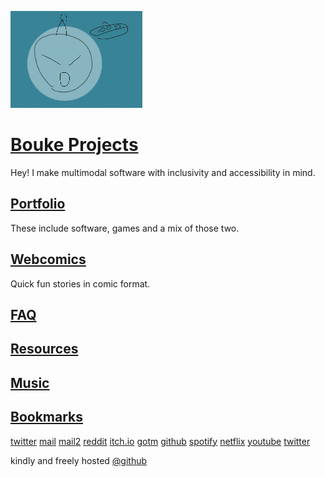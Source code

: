 ![alien profile picture](alien.webp)
# [Bouke Projects](README.html)
Hey! I make multimodal software with inclusivity and accessibility in mind.

## [Portfolio](portfolio/index.html)
These include software, games and a mix of those two.

## [Webcomics](comic/comic.html)
Quick fun stories in comic format.
## [FAQ](faq/index.html)

## [Resources](resource/index.html)
## [Music](music/music.html)

## [Bookmarks](bookmark/index.html)
[twitter](https://twitter.com/home)
[mail](https://mail.google.com/mail/u/0/?hl=nl#inbox)
[mail2](https://outlook.live.com/mail/0/inbox)
[reddit](https://www.reddit.com/)
[itch.io](https://howyoudoing.itch.io/)
[gotm](https://gotm.io)
[github](https://github.com/)
[spotify](https://open.spotify.com/)
[netflix](https://www.netflix.com/)
[youtube](https://www.youtube.com/)
<a href="">twitter</a>

kindly and freely hosted <a href="https://github.com/boukew99/boukew99.github.io">@github</a>
